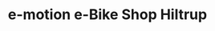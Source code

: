 ---
title: "e-motion e-Bike Shop Hiltrup"
url: /muenster/e-motion-e-bike-shop-hiltrup/
shop: Fahrrad
---